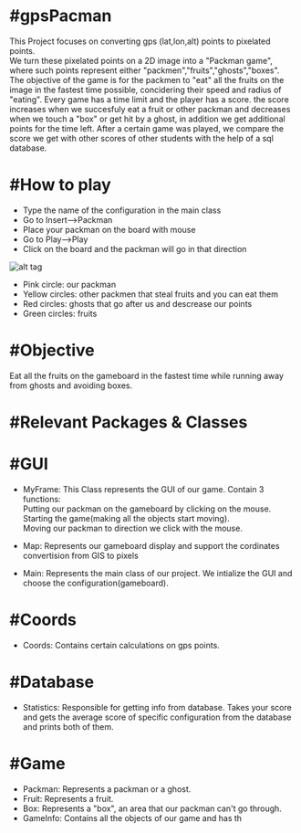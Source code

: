 

#gpsPacman 
========

This Project focuses on converting gps (lat,lon,alt) points to pixelated points.  
We turn these pixelated points on a 2D image into a "Packman game", where such points represent either "packmen","fruits","ghosts","boxes".  
The objective of the game is for the packmen to "eat" all the fruits on the image in the fastest time possible, concidering their speed and radius of "eating". Every game has a time limit and the player has a score. the score increases when we succesfuly eat a fruit or other packman and decreases when we touch a "box" or get hit by a ghost, in addition we get additional points for the time left. After a certain game was played, we compare the score we get with other scores of other students with the help of a sql database.

#How to play
========
- Type the name of the configuration in the main class
- Go to Insert-->Packman
- Place your packman on the board with mouse
- Go to Play-->Play
- Click on the board and the packman will go in that direction

![alt tag](https://github.com/alexchagan/oopProject4/blob/master/oopProject4/game.jpeg)
- Pink circle: our packman
- Yellow circles: other packmen that steal fruits and you can eat them
- Red circles: ghosts that go after us and descrease our points
- Green circles: fruits

#Objective
========
Eat all the fruits on the gameboard in the fastest time while running away from ghosts and avoiding boxes.

#Relevant Packages & Classes
========
#GUI
========
- MyFrame: This Class represents the GUI of our game. Contain 3 functions:  
Putting our packman on the gameboard by clicking on the mouse.  
Starting the game(making all the objects start moving).  
Moving our packman to direction we click with the mouse.  

- Map: Represents our gameboard display and support the cordinates convertision from GIS to pixels

- Main: Represents the main class of our project. We intialize the GUI and choose the configuration(gameboard).

#Coords
========
- Coords: Contains certain calculations on gps points.

#Database
========
- Statistics: Responsible for getting info from database.
Takes your score and gets the average score of specific configuration from the database and prints both of them.

#Game
========
- Packman: Represents a packman or a ghost.
- Fruit: Represents a fruit.
- Box: Represents a "box", an area that our packman can't go through.
- GameInfo: Contains all the objects of our game and has th

